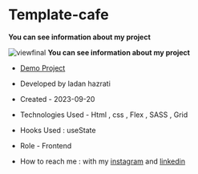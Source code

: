 # Template-cafe

**You can see information about my project**

![viewfinal](https://github.com/ladan-hazrati-web/template-cafe/assets/119695832/0dd680f7-7194-409b-a6af-3ce91cef439d)
**You can see information about my project**

- [Demo Project](https://ladan-hazrati-web.github.io/template-cafe/)

- Developed by ladan hazrati

- Created - 2023-09-20

- Technologies Used - Html , css , Flex , SASS , Grid

- Hooks Used : useState 

- Role - Frontend

- How to reach me : with my [instagram](https://www.instagram.com/ladan_hazrati_web) and [linkedin](https://www.linkedin.com/in/ladan-hazrati-web)
